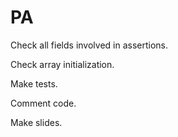 PA
==

Check all fields involved in assertions. 

Check array initialization.

Make tests.

Comment code.

Make slides.
